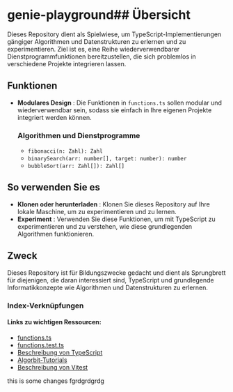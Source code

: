 # genie-playground## Übersicht

Dieses Repository dient als Spielwiese, um TypeScript-Implementierungen gängiger Algorithmen und Datenstrukturen zu erlernen und zu experimentieren. Ziel ist es, eine Reihe wiederverwendbarer Dienstprogrammfunktionen bereitzustellen, die sich problemlos in verschiedene Projekte integrieren lassen.

## Funktionen

- **Modulares Design** : Die Funktionen in `functions.ts` sollen modular und wiederverwendbar sein, sodass sie einfach in Ihre eigenen Projekte integriert werden können.

  ### Algorithmen und Dienstprogramme

  - `fibonacci(n: Zahl): Zahl`
  - `binarySearch(arr: number[], target: number): number`
  - `bubbleSort(arr: Zahl[]): Zahl[]`

## So verwenden Sie es

- **Klonen oder herunterladen** : Klonen Sie dieses Repository auf Ihre lokale Maschine, um zu experimentieren und zu lernen.
- **Experiment** : Verwenden Sie diese Funktionen, um mit TypeScript zu experimentieren und zu verstehen, wie diese grundlegenden Algorithmen funktionieren.

## Zweck

Dieses Repository ist für Bildungszwecke gedacht und dient als Sprungbrett für diejenigen, die daran interessiert sind, TypeScript und grundlegende Informatikkonzepte wie Algorithmen und Datenstrukturen zu erlernen.



### Index-Verknüpfungen
#### Links zu wichtigen Ressourcen:
- [functions.ts](src/functions.ts)
- [functions.test.ts](src/functions.test.ts)
- [Beschreibung von TypeScript](https://www.typescriptlang.org/docs/)
- [Algorbit-Tutorials](https://www.geeksforgeeks.org/fundamentals-of-algorithms/?ref=shm)
- [Beschreibung von Vitest](https://vitest.dev/guide/)

this is some changes fgrdgrdgrdg